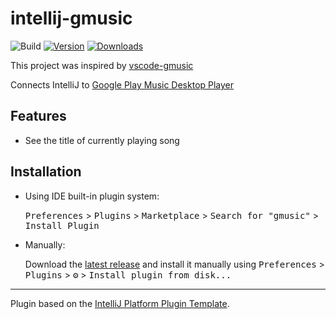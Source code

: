 # intellij-gmusic

![Build](https://github.com/accelforce/intellij-gmusic/workflows/Build/badge.svg)
[![Version](https://img.shields.io/jetbrains/plugin/v/14996-gmusic.svg)](https://plugins.jetbrains.com/plugin/14996-gmusic)
[![Downloads](https://img.shields.io/jetbrains/plugin/d/14996-gmusic.svg)](https://plugins.jetbrains.com/plugin/14996-gmusic)

This project was inspired by [vscode-gmusic](https://github.com/nickthegroot/vscode-gmusic)

<!-- Plugin description -->
Connects IntelliJ to [Google Play Music Desktop Player](https://googleplaymusicdesktopplayer.com/)

## Features
* See the title of currently playing song
<!-- Plugin description end -->

## Installation

- Using IDE built-in plugin system:
  
  <kbd>Preferences</kbd> > <kbd>Plugins</kbd> > <kbd>Marketplace</kbd> > <kbd>Search for "gmusic"</kbd> >
  <kbd>Install Plugin</kbd>
  
- Manually:

  Download the [latest release](https://github.com/accelforce/intellij-gmusic/releases/latest) and install it manually using
  <kbd>Preferences</kbd> > <kbd>Plugins</kbd> > <kbd>⚙️</kbd> > <kbd>Install plugin from disk...</kbd>


---
Plugin based on the [IntelliJ Platform Plugin Template][template].

[template]: https://github.com/JetBrains/intellij-platform-plugin-template
